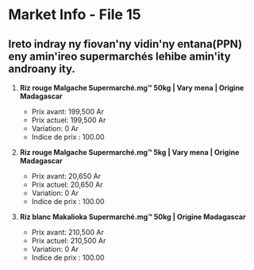 # Market Info - File 15

## Ireto indray ny fiovan'ny vidin'ny entana(PPN) eny amin'ireo supermarchés lehibe amin'ity androany ity.

1. **Riz rouge Malgache Supermarché.mg™ 50kg | Vary mena | Origine Madagascar**
   - Prix avant: 199,500 Ar
   - Prix actuel: 199,500 Ar
   - Variation: 0 Ar
   - Indice de prix : 100.00

2. **Riz rouge Malgache Supermarché.mg™ 5kg | Vary mena | Origine Madagascar**
   - Prix avant: 20,650 Ar
   - Prix actuel: 20,650 Ar
   - Variation: 0 Ar
   - Indice de prix : 100.00

3. **Riz blanc Makalioka Supermarché.mg™ 50kg | Origine Madagascar**
   - Prix avant: 210,500 Ar
   - Prix actuel: 210,500 Ar
   - Variation: 0 Ar
   - Indice de prix : 100.00

